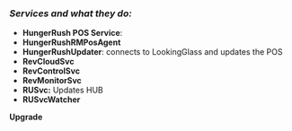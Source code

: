 


### ***Services and what they do:***
- **HungerRush POS Service**: 
- **HungerRushRMPosAgent**
- **HungerRushUpdater**: connects to LookingGlass and updates the POS
- **RevCloudSvc**
- **RevControlSvc**
- **RevMonitorSvc**
- **RUSvc:** Updates HUB
- **RUSvcWatcher**




**Upgrade**